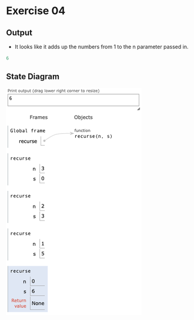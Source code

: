 # Exercise 04

## Output
* It looks like it adds up the numbers from 1 to the n parameter passed in.
```python
6
```

## State Diagram
![Diagram](diagrams/Exercise04_State_Diagram.png)